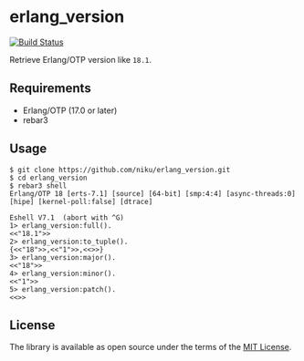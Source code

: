 # erlang_version

[![Build Status](https://travis-ci.org/niku/erlang_version.svg?branch=master)](https://travis-ci.org/niku/erlang_version)

Retrieve Erlang/OTP version like `18.1`.

## Requirements

- Erlang/OTP (17.0 or later)
- rebar3

## Usage

```
$ git clone https://github.com/niku/erlang_version.git
$ cd erlang_version
$ rebar3 shell
Erlang/OTP 18 [erts-7.1] [source] [64-bit] [smp:4:4] [async-threads:0] [hipe] [kernel-poll:false] [dtrace]

Eshell V7.1  (abort with ^G)
1> erlang_version:full().
<<"18.1">>
2> erlang_version:to_tuple().
{<<"18">>,<<"1">>,<<>>}
3> erlang_version:major().
<<"18">>
4> erlang_version:minor().
<<"1">>
5> erlang_version:patch().
<<>>
```

## License

The library is available as open source under the terms of the [MIT License](http://opensource.org/licenses/MIT).
